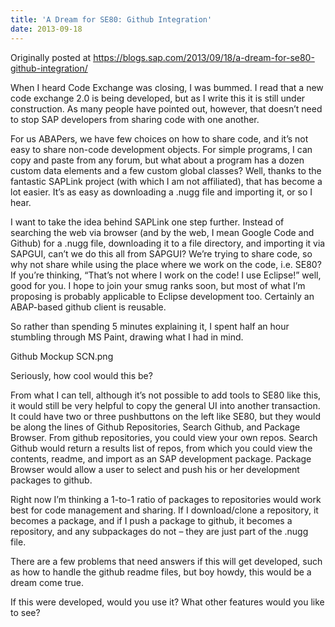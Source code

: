 ```yaml
---
title: 'A Dream for SE80: Github Integration'
date: 2013-09-18
---
```


Originally posted at https://blogs.sap.com/2013/09/18/a-dream-for-se80-github-integration/

When I heard Code Exchange was closing, I was bummed.  I read that a new code exchange 2.0 is being developed, but as I write this it is still under construction.  As many people have pointed out, however, that doesn’t need to stop SAP developers from sharing code with one another.

For us ABAPers, we have few choices on how to share code, and it’s not easy to share non-code development objects.  For simple programs, I can copy and paste from any forum, but what about a program has a dozen custom data elements and a few custom global classes?  Well, thanks to the fantastic SAPLink project (with which I am not affiliated), that has become a lot easier.  It’s as easy as downloading a .nugg file and importing it, or so I hear.

I want to take the idea behind SAPLink one step further.  Instead of searching the web via browser (and by the web, I mean Google Code and Github) for a .nugg file, downloading it to a file directory, and importing it via SAPGUI, can’t we do this all from SAPGUI?  We’re trying to share code, so why not share while using the place where we work on the code, i.e. SE80?  If you’re thinking, “That’s not where I work on the code!  I use Eclipse!” well, good for you.  I hope to join your smug ranks soon, but most of what I’m proposing is probably applicable to Eclipse development too.  Certainly an ABAP-based github client is reusable.

So rather than spending 5 minutes explaining it, I spent half an hour stumbling through MS Paint, drawing what I had in mind.

Github Mockup SCN.png

Seriously, how cool would this be?

From what I can tell, although it’s not possible to add tools to SE80 like this, it would still be very helpful to copy the general UI into another transaction.  It could have two or three pushbuttons on the left like SE80, but they would be along the lines of Github Repositories, Search Github, and Package Browser.  From github repositories, you could view your own repos.  Search Github would return a results list of repos, from which you could view the contents, readme, and import as an SAP development package.  Package Browser would allow a user to select and push his or her development packages to github.

Right now I’m thinking a 1-to-1 ratio of packages to repositories would work best for code management and sharing.  If I download/clone a repository, it becomes a package, and if I push a package to github, it becomes a repository, and any subpackages do not – they are just part of the .nugg file.

There are a few problems that need answers if this will get developed, such as how to handle the github readme files, but boy howdy, this would be a dream come true.

If this were developed, would you use it?  What other features would you like to see?
